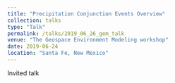 ```yaml
---
title: "Precipitation Conjunction Events Overview"
collection: talks
type: "Talk"
permalink: /talks/2019_06_26_gem_talk
venue: "The Geospace Environment Modeling workshop"
date: 2019-06-24
location: "Santa Fe, New Mexico"
---
```

Invited talk